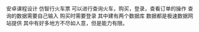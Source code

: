 安卓课程设计
仿智行火车票
可以进行查询火车，购买，登录，查看订单的操作
查询的数据需要自己输入
购买时需要登录
其中建有两个数据库
数据都是极速数据网站提供
其中有好多地方不尽如人意，但是能力有限。
